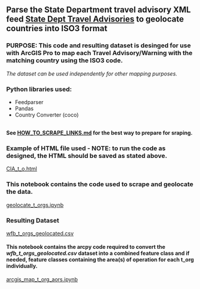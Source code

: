 ## Parse the State Department travel advisory XML feed [State Dept Travel Advisories](https://travel.state.gov/_res/rss/TAsTWs.xml/) to geolocate countries into ISO3 format
### PURPOSE: This code and resulting dataset is desinged for use with ArcGIS Pro to map each Travel Advisory/Warning with the matching country using the ISO3 code.
*The dataset can be used independently for other mapping purposes.*
### Python libraries used:
- Feedparser
- Pandas
- Country Converter (coco)

\
**See [HOW_TO_SCRAPE_LINKS.md](HOW_TO_SCRAPE_LINKS.md) for the best way to prepare for sraping.**
### Example of HTML file used - NOTE: to run the code as designed, the HTML should be saved as stated above.
[CIA_t_o.html](CIA_t_o.html)
### This notebook contains the code used to scrape and geolocate the data.
[geolocate_t_orgs.ipynb](geolocate_t_orgs.ipynb)
### Resulting Dataset
[wfb_t_orgs_geolocated.csv](wfb_t_orgs_geolocated.csv)
#### This notebook contains the arcpy code required to convert the *wfb_t_orgs_geolocated.csv* dataset into a combined feature class and if needed, feature classes containing the area(s) of operation for each t_org individually.
[arcgis_map_t_org_aors.ipynb](ArcGIS_mapping_t_orgs/arcgis_map_t_org_aors.ipynb)
